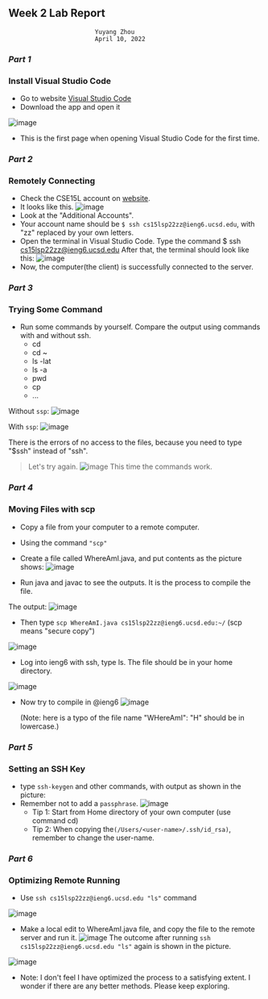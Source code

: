 ## **Week 2 Lab Report**
                            Yuyang Zhou
                            April 10, 2022


### *Part 1*
### Install Visual Studio Code
* Go to website [Visual Studio Code](https://code.visualstudio.com/)
* Download the app and open it

 ![image](Visual_Studio_Code.png)
 * This is the first page when opening Visual Studio Code for the first time.

### *Part 2*
### Remotely Connecting
* Check the CSE15L account on [website](https://sdacs.ucsd.edu/~icc/index.php). 
* It looks like this.
![image](Remote_Connect_Accout_Lookup.png)
* Look at the "Additional Accounts".
* Your account name should be `$ ssh cs15lsp22zz@ieng6.ucsd.edu`, with "zz" replaced by your own letters.
* Open the terminal in Visual Studio Code. Type the command 
        $ ssh cs15lsp22zz@ieng6.ucsd.edu
After that, the terminal should look like this:
![image](Remotely_Connect.png)
* Now, the computer(the client) is successfully connected to the server.

### *Part 3*
### Trying Some Command
* Run some commands by yourself. Compare the output using commands with and without ssh.
    * cd 
    * cd ~
    * ls -lat
    * ls -a
    * pwd
    * cp
    * ...

Without `ssp`:
![image](Try_Command.png)

With `ssp`:
![image](Try_Command2.png)

There is the errors of no access to the files, because you need to type "$ssh" instead of "ssh".

>Let's try again.
![image](SSH.png)
This time the commands work.

### *Part 4*
### Moving Files with scp
* Copy a file from your computer to a remote computer.
* Using the command `"scp"`
* Create a file called WhereAmI.java, and put contents as the picture shows:
![image](Where.png)

* Run java and javac to see the outputs. It is the process to compile the file.

The output:
![image](Runfile.png)


* Then type `scp WhereAmI.java cs15lsp22zz@ieng6.ucsd.edu:~/` 
    (scp means "secure copy")

![image](ScdPhoto.png)

* Log into ieng6 with ssh, type ls. The file should be in your home directory.

![image](LogInAgain.png)

* Now try to compile in @ieng6
![image](Compile.png)

    (Note: here is a typo of the file name "WHereAmI": "H" should be in lowercase.)
   
### *Part 5*
### Setting an SSH Key
* type `ssh-keygen` and other commands, with output as shown in the picture:
* Remember not to add a `passphrase`.
![image](PublicKey2.png)
    * Tip 1: Start from Home directory of your own computer (use command cd)
    * Tip 2: When copying the`(/Users/<user-name>/.ssh/id_rsa)`, remember to change the user-name.



### *Part 6*
### Optimizing Remote Running
* Use `ssh cs15lsp22zz@ieng6.ucsd.edu "ls"` command

![image](Run.png)
* Make a local edit to WhereAmI.java file, and copy the file to the remote server and run it.
![image](MakeChange.png)
The outcome after running `ssh cs15lsp22zz@ieng6.ucsd.edu "ls"` again is shown in the picture.

![image](AfterChange.png)

  * Note: I don't feel I have optimized the process to a satisfying extent. I wonder if there are any better methods. Please keep exploring.


